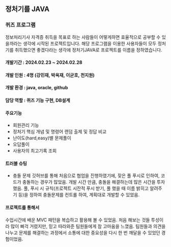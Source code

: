 ## 정처기를 JAVA
### 퀴즈 프로그램
정보처리기사 자격증 취득을 목표로 하는 사람들이 어떻게하면 효율적으로 공부할 수 있을까라는 생각에 시작된 프로젝트입니다.
해당 프로그램을 이용한 사용자들이 모두 정처기를 취득했으면 좋겠다라는 생각에 정처기JAVA로 프로젝트를 이름을 정하였습니다.

#### 개발기간 : 2024.02.23 ~ 2024.02.28
#### 개발 인원 : 4명 (강민재, 박옥재, 이균호, 천지원)
#### 개발 환경 : java, oracle, github
#### 담당 역할 : 퀴즈 기능 구현, DB설계

####  주요기능
- 회원관리 기능
- 정처기 핵심 개념 및 명령어 랜덤 출제 및 정답 비교
- 난이도(hard,easy)별 문제풀이
- 오답풀이
- 사용자의 최고기록 조회

#### 트러블 슈팅
- 충돌 문제
깃허브를 통해 처음으로 협업을 진행하였기에, 잦은 풀 푸시로 인하여, 코드가 충돌하는 경우가 많았음.
개발 시간 만큼, 충돌을 해결하는데 많은 시간을 투자했음.
풀, 푸시 시 규칙(프로젝트 시잔적 푸시 받기, 풀 했을 때 이름 밝히고 알려주기 등)을 정하여 충돌문제를 컨트롤 하여, 계획대로
개발할 수 있었음.

#### 프로젝트를 통해서
수업시간에 배운 MVC 패턴을 복습하고 활용해 볼 수 있었음.
처음 해보는 것들 투성이라 많이 삐걱 거렸지만, 믿고 따라와준 팀원들에게 참 고마움을 느꼈음.
팀원들과 의견을 나누고 문제를 해결하는 과정에서 소통에 대한 중요성을 다시 한 번 깨달을 수 있었던 경험이었음.
